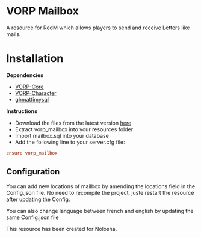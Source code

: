 # VORP Mailbox

A resource for RedM which allows players to send and receive Letters like mails. 

# Installation 

**Dependencies**

- [VORP-Core](https://github.com/VORPCORE/VORP-Core)
- [VORP-Character](https://github.com/VORPCORE/VORP-Character)
- [ghmattimysql](https://github.com/GHMatti/ghmattimysql/releases)

**Instructions**
- Download the files from the latest version [here](https://github.com/RomainJolidon/vorp_mailbox/releases/latest)
- Extract vorp_mailbox into your resources folder
- Import mailbox.sql into your database 
- Add the following line to your server.cfg file:
```cfg
ensure vorp_mailbox
```

## Configuration

You can add new locations of mailbox by amending the locations field in the Config.json file.
No need to recompile the project, juste restart the resource after updating the Config.

You can also change language between french and english by updating the same Config.json file


This resource has been created for Nolosha.
